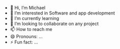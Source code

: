 - 👋 Hi, I’m Michael
- 👀 I’m interested in Software and app development
- 🌱 I’m currently learning 
- 💞️ I’m looking to collaborate on any project
- 📫 How to reach me 
- 😄 Pronouns: ...
- ⚡ Fun fact: ...

<!---
Mick1165/Mick1165 is a ✨ special ✨ repository because its `README.md` (this file) appears on your GitHub profile.
You can click the Preview link to take a look at your changes.
--->
